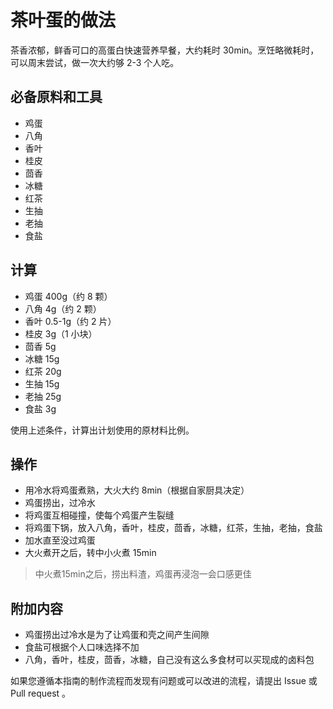# 茶叶蛋的做法

茶香浓郁，鲜香可口的高蛋白快速营养早餐，大约耗时 30min。烹饪略微耗时，可以周末尝试，做一次大约够 2-3 个人吃。 

## 必备原料和工具

- 鸡蛋
- 八角
- 香叶
- 桂皮
- 茴香
- 冰糖
- 红茶
- 生抽
- 老抽
- 食盐

## 计算

- 鸡蛋 400g（约 8 颗）
- 八角 4g（约 2 颗）
- 香叶 0.5-1g（约 2 片）
- 桂皮 3g（1 小块）
- 茴香 5g
- 冰糖 15g
- 红茶 20g
- 生抽 15g
- 老抽 25g
- 食盐 3g

使用上述条件，计算出计划使用的原材料比例。

## 操作

* 用冷水将鸡蛋煮熟，大火大约 8min（根据自家厨具决定）
* 鸡蛋捞出，过冷水
* 将鸡蛋互相碰撞，使每个鸡蛋产生裂缝
* 将鸡蛋下锅，放入八角，香叶，桂皮，茴香，冰糖，红茶，生抽，老抽，食盐
* 加水直至没过鸡蛋
* 大火煮开之后，转中小火煮 15min

> 中火煮15min之后，捞出料渣，鸡蛋再浸泡一会口感更佳

## 附加内容

* 鸡蛋捞出过冷水是为了让鸡蛋和壳之间产生间隙
* 食盐可根据个人口味选择不加
* 八角，香叶，桂皮，茴香，冰糖，自己没有这么多食材可以买现成的卤料包

如果您遵循本指南的制作流程而发现有问题或可以改进的流程，请提出 Issue 或 Pull request 。
